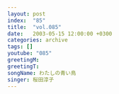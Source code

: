 ```yaml
---
layout: post
index:  "85"
title:  "vol.085"
date:   2003-05-15 12:00:00 +0300
categories: archive
tags: []
youtube: "085"
greetingM: 
greetingT: 
songName: わたしの青い鳥
singer: 桜田淳子
---
```

